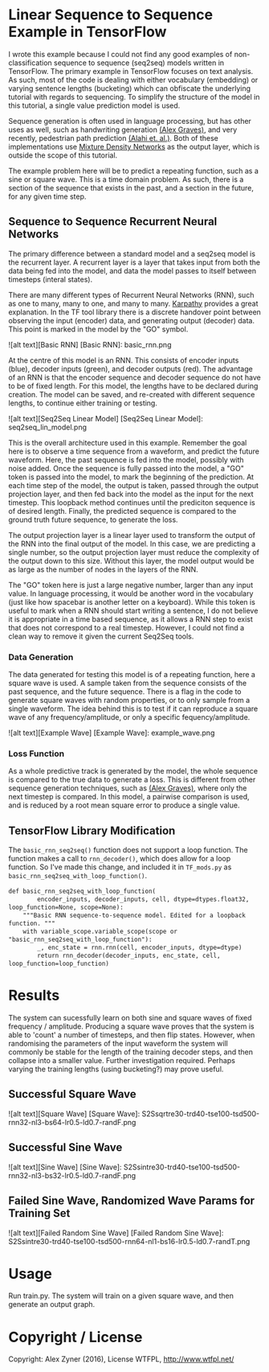 # Linear Sequence to Sequence Example in TensorFlow #

I wrote this example because I could not find any good examples of non-classification sequence to sequence (seq2seq) models written in TensorFlow. The primary example in TensorFlow focuses on text analysis. As such, most of the code is dealing with either vocabulary (embedding) or varying sentence lengths (bucketing) which can obfiscate the underlying tutorial with regards to sequencing. To simplify the structure of the model in this tutorial, a single value prediction model is used. 

Sequence generation is often used in language processing, but has other uses as well, such as handwriting generation [(Alex Graves)](https://arxiv.org/abs/1308.0850), and very recently, pedestrian path prediction [(Alahi et. al.)](http://web.stanford.edu/~alahi/downloads/CVPR16_N_LSTM.pdf). Both of these implementations use [Mixture Density Networks](http://web.stanford.edu/~alahi/downloads/CVPR16_N_LSTM.pdf) as the output layer, which is outside the scope of this tutorial.

The example problem here will be to predict a repeating function, such as a sine or square wave. This is a time domain problem. As such, there is a section of the sequence that exists in the past, and a section in the future, for any given time step.

## Sequence to Sequence Recurrent Neural Networks ##

The primary difference between a standard model and a seq2seq model is the recurrent layer. A recurrent layer is a layer that takes input from both the data being fed into the model, and data the model passes to itself between timesteps (interal states).

There are many different types of Recurrent Neural Networks (RNN), such as one to many, many to one, and many to many. [Karpathy](http://web.stanford.edu/~alahi/downloads/CVPR16_N_LSTM.pdf) provides a great explanation. In the TF tool library there is a discrete handover point between observing the input (encoder) data, and generating output (decoder) data. This point is marked in the model by the "GO" symbol.


![alt text][Basic RNN]
[Basic RNN]: basic_rnn.png

At the centre of this model is an RNN.  This consists of encoder inputs (blue), decoder inputs (green), and decoder outputs (red). The advantage of an RNN is that the encoder sequence and decoder sequence do not have to be of fixed length. For this model, the lengths have to be declared during creation. The model can be saved, and re-created with different sequence lengths, to continue either training or testing.

![alt text][Seq2Seq Linear Model]
[Seq2Seq Linear Model]: seq2seq_lin_model.png

This is the overall architecture used in this example. Remember the goal here is to observe a time sequence from a waveform, and predict the future waveform. Here, the past sequence is fed into the model, possibly with noise added. Once the sequence is fully passed into the model, a "GO" token is passed into the model, to mark the beginning of the prediction. At each time step of the model, the output is taken, passed through the output projection layer, and then fed back into the model as the input for the next timestep. This loopback method continues until the prediciton sequence is of desired length. Finally, the predicted sequence is compared to the ground truth future sequence, to generate the loss.

The output projection layer is a linear layer used to transform the output of the RNN into the final output of the model. In this case, we are predicting a single number, so the output projection layer must reduce the complexity of the output down to this size. Without this layer, the model output would be as large as the number of nodes in the layers of the RNN. 

The "GO" token here is just a large negative number, larger than any input value. In language processing, it would be another word in the vocabulary (just like how spacebar is another letter on a keyboard). While this token is useful to mark when a RNN should start writing a sentence, I do not believe it is appropriate in a time based sequence, as it allows a RNN step to exist that does not correspond to a real timestep. However, I could not find a clean way to remove it given the current Seq2Seq tools.  

### Data Generation ###
The data generated for testing this model is of a repeating function, here a square wave is used. A sample taken from the sequence consists of the past sequence, and the future sequence. There is a flag in the code to generate square waves with random properties, or to only sample from a single waveform. The idea behind this is to test if it can reproduce a square wave of any frequency/amplitude, or only a specific fequency/amplitude.

![alt text][Example Wave]
[Example Wave]: example_wave.png

### Loss Function ###
As a whole predictive track is generated by the model, the whole sequence is compared to the true data to generate a loss. This is different from other sequence generation techniques, such as [(Alex Graves)](https://arxiv.org/abs/1308.0850), where only the next timestep is compared. In this model, a pairwise comparison is used, and is reduced by a root mean square error to produce a single value.

## TensorFlow Library Modification 

The `basic_rnn_seq2seq()` function does not support a loop function. The function makes a call to `rnn_decoder()`, which does allow for a loop function. So I've made this change, and included it in `TF_mods.py` as `basic_rnn_seq2seq_with_loop_function()`.

```
def basic_rnn_seq2seq_with_loop_function(
        encoder_inputs, decoder_inputs, cell, dtype=dtypes.float32, loop_function=None, scope=None):
    """Basic RNN sequence-to-sequence model. Edited for a loopback function. """
    with variable_scope.variable_scope(scope or "basic_rnn_seq2seq_with_loop_function"):
        _, enc_state = rnn.rnn(cell, encoder_inputs, dtype=dtype)
        return rnn_decoder(decoder_inputs, enc_state, cell, loop_function=loop_function)
```

# Results

The system can sucessfully learn on both sine and square waves of fixed frequency / amplitude. Producing a square wave proves that the system is able to 'count' a number of timesteps, and then flip states. However, when randomising the parameters of the input waveform the system will commonly be stable for the length of the training decoder steps, and then collapse into a smaller value. Further investigation required. Perhaps varying the training lengths (using bucketing?) may prove useful.

## Successful Square Wave
![alt text][Square Wave]
[Square Wave]: S2Ssqrtre30-trd40-tse100-tsd500-rnn32-nl3-bs64-lr0.5-ld0.7-randF.png

## Successful Sine Wave
![alt text][Sine Wave]
[Sine Wave]: S2Ssintre30-trd40-tse100-tsd500-rnn32-nl3-bs32-lr0.5-ld0.7-randF.png

## Failed Sine Wave, Randomized Wave Params for Training Set
![alt text][Failed Random Sine Wave]
[Failed Random Sine Wave]: S2Ssintre30-trd40-tse100-tsd500-rnn64-nl1-bs16-lr0.5-ld0.7-randT.png

# Usage

Run train.py. The system will train on a given square wave, and then generate an output graph.

# Copyright / License
Copyright: Alex Zyner (2016), License WTFPL, http://www.wtfpl.net/
